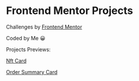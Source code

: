 # Frontend Mentor Projects

Challenges by [Frontend Mentor](https://www.frontendmentor.io)

Coded by Me 😀

Projects Previews:

[Nft Card](https://earslanyunus-nftcard.netlify.app/) 

[Order Summary Card](https://earslanyunus-ordercard.netlify.app/)
